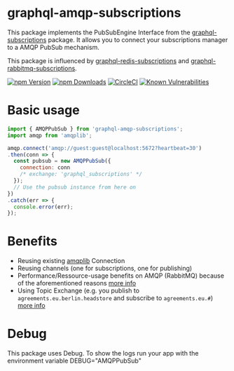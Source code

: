 # graphql-amqp-subscriptions

This package implements the PubSubEngine Interface from the [graphql-subscriptions](https://github.com/apollographql/graphql-subscriptions) package.
It allows you to connect your subscriptions manager to a AMQP PubSub mechanism.

This package is influenced by [graphql-redis-subscriptions](https://github.com/davidyaha/graphql-redis-subscriptions) and [graphql-rabbitmq-subscriptions](https://github.com/cdmbase/graphql-rabbitmq-subscriptions).

[![npm Version](https://img.shields.io/npm/v/graphql-amqp-subscriptions.svg)](https://www.npmjs.com/package/graphql-amqp-subscriptions)
[![npm Downloads](https://img.shields.io/npm/dm/graphql-amqp-subscriptions.svg)](https://www.npmjs.com/package/graphql-amqp-subscriptions)
[![CircleCI](https://circleci.com/gh/Surnet/graphql-amqp-subscriptions.svg?style=svg)](https://circleci.com/gh/Surnet/graphql-amqp-subscriptions)
[![Known Vulnerabilities](https://snyk.io/test/github/Surnet/graphql-amqp-subscriptions/badge.svg)](https://snyk.io/test/github/Surnet/graphql-amqp-subscriptions)

# Basic usage

```javascript
import { AMQPPubSub } from 'graphql-amqp-subscriptions';
import amqp from 'amqplib';

amqp.connect('amqp://guest:guest@localhost:5672?heartbeat=30')
.then(conn => {
  const pubsub = new AMQPPubSub({
    connection: conn
    /* exchange: 'graphql_subscriptions' */
  });
  // Use the pubsub instance from here on
})
.catch(err => {
  console.error(err);
});
```

# Benefits

- Reusing existing [amqplib](https://github.com/squaremo/amqp.node) Connection
- Reusing channels (one for subscriptions, one for publishing)
- Performance/Ressource-usage benefits on AMQP (RabbitMQ) because of the aforementioned reasons [more info](https://www.cloudamqp.com/blog/2018-01-19-part4-rabbitmq-13-common-errors.html)
- Using Topic Exchange (e.g. you publish to `agreements.eu.berlin.headstore` and subscribe to `agreements.eu.#`) [more info](https://www.cloudamqp.com/blog/2015-09-03-part4-rabbitmq-for-beginners-exchanges-routing-keys-bindings.html)

# Debug

This package uses Debug.
To show the logs run your app with the environment variable DEBUG="AMQPPubSub"

